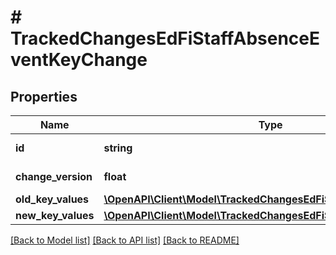 # # TrackedChangesEdFiStaffAbsenceEventKeyChange

## Properties

Name | Type | Description | Notes
------------ | ------------- | ------------- | -------------
**id** | **string** | Resource identifier | [optional]
**change_version** | **float** | Change version | [optional]
**old_key_values** | [**\OpenAPI\Client\Model\TrackedChangesEdFiStaffAbsenceEventKey**](TrackedChangesEdFiStaffAbsenceEventKey.md) |  | [optional]
**new_key_values** | [**\OpenAPI\Client\Model\TrackedChangesEdFiStaffAbsenceEventKey**](TrackedChangesEdFiStaffAbsenceEventKey.md) |  | [optional]

[[Back to Model list]](../../README.md#models) [[Back to API list]](../../README.md#endpoints) [[Back to README]](../../README.md)

